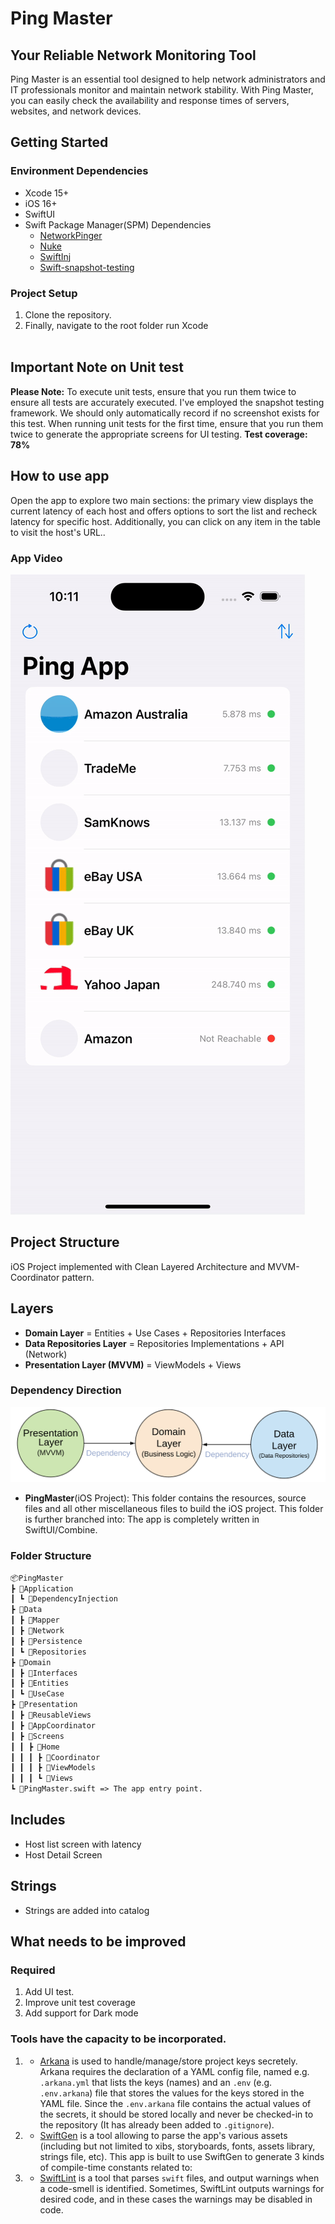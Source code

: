 # Ping Master
## Your Reliable Network Monitoring Tool
Ping Master is an essential tool designed to help network administrators and IT professionals monitor and maintain network stability. With Ping Master, you can easily check the availability and response times of servers, websites, and network devices.

## Getting Started
### Environment Dependencies
- Xcode 15+
- iOS 16+
- SwiftUI
- Swift Package Manager(SPM) Dependencies
	- [NetworkPinger](https://github.com/muneerkk66/NetWorkPinger)
	- [Nuke](https://github.com/kean/Nuke)
	- [SwiftInj](https://github.com/Swinject/Swinject)
	- [Swift-snapshot-testing](https://github.com/pointfreeco/swift-snapshot-testing)

  
### Project Setup
1. Clone the repository.
2. Finally, navigate to the root folder run Xcode
<br><br>

## Important Note on Unit test

**Please Note:** To execute unit tests, ensure that you run them twice to ensure all tests are accurately executed. I've employed the snapshot testing framework. We should only automatically record if no screenshot exists for this test. When running unit tests for the first time, ensure that you run them twice to generate the appropriate screens for UI testing.  **Test coverage: 78%** 


## How to use app
Open the app to explore two main sections: the primary view displays the current latency of each host and offers options to sort the list and recheck latency for specific host. Additionally, you can click on any item in the table to visit the host's URL..

### App Video
![Alt text](README_FILES/App.gif?raw=true "Ping Master")

## Project Structure
iOS Project implemented with Clean Layered Architecture and MVVM-Coordinator pattern. 

## Layers
* **Domain Layer** = Entities + Use Cases + Repositories Interfaces
* **Data Repositories Layer** = Repositories Implementations + API (Network)
* **Presentation Layer (MVVM)** = ViewModels + Views

### Dependency Direction
![Alt text](README_FILES/CleanArchitectureDependencies.png?raw=true "Modules Dependencies")



* **PingMaster**(iOS Project): This folder contains the resources, source files and all other miscellaneous files to build the iOS project. This folder is further branched into:
	 The app is completely written in SwiftUI/Combine.
	 
	 
### Folder Structure

```markdown
📦PingMaster
┣ 📂Application
┃ ┗ 📂DependencyInjection
┣ 📂Data
┃ ┣ 📂Mapper
┃ ┣ 📂Network
┃ ┣ 📂Persistence
┃ ┗ 📂Repositories
┣ 📂Domain
┃ ┣ 📂Interfaces
┃ ┣ 📂Entities
┃ ┗ 📂UseCase
┣ 📂Presentation
┃ ┣ 📂ReusableViews
┃ ┣ 📂AppCoordinator
┃ ┣ 📂Screens
┃ ┃ ┣ 📂Home
┃ ┃ ┃ ┣ 📂Coordinator
┃ ┃ ┃ ┣ 📂ViewModels
┃ ┃ ┃ ┗ 📂Views
┗ 📜PingMaster.swift => The app entry point.

```

## Includes
* Host list screen with latency
* Host Detail Screen

## Strings
*  Strings are added into catalog


## What needs to be improved ##
### Required
1. Add UI test.
2. Improve unit test coverage 
3. Add support for Dark mode

### Tools have the capacity to be incorporated.
 1. - [Arkana](https://github.com/rogerluan/arkana) is used to handle/manage/store project keys secretely.
Arkana requires the declaration of a YAML config file, named e.g. `.arkana.yml` that lists the keys (names) and an `.env` (e.g. `.env.arkana`) file that stores the values for the keys stored in the YAML file. Since the `.env.arkana` file contains the actual values of the secrets, it should be stored locally and never be checked-in to the repository (It has already been added to `.gitignore`).
2. - [SwiftGen](https://github.com/SwiftGen/SwiftGen) is a tool allowing to parse the app's various assets (including but not limited to xibs, storyboards, fonts, assets library, strings file, etc). This app is built to use SwiftGen to generate 3 kinds of compile-time constants related to:
3. - [SwiftLint](https://github.com/realm/SwiftLint/) is a tool that parses `swift` files, and output warnings when a code-smell is identified. Sometimes, SwiftLint outputs warnings for desired code, and in these cases the warnings may be disabled in code.  
